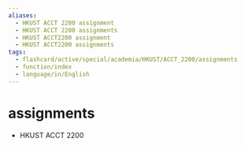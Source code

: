 ```yaml
---
aliases:
  - HKUST ACCT 2200 assignment
  - HKUST ACCT 2200 assignments
  - HKUST ACCT2200 assignment
  - HKUST ACCT2200 assignments
tags:
  - flashcard/active/special/academia/HKUST/ACCT_2200/assignments
  - function/index
  - language/in/English
---
```


# assignments

- HKUST ACCT 2200
